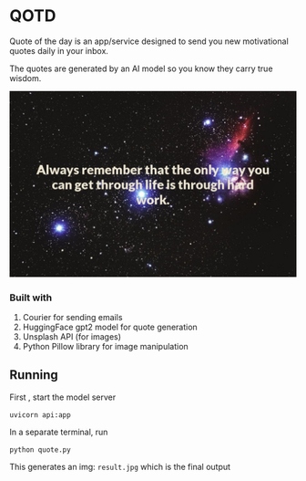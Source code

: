 # QOTD

Quote of the day is an app/service designed to send you new motivational quotes daily in your inbox.

The quotes are generated by an AI model so you know they carry true wisdom.

![img](samples/stars.jpg)

### Built with

1. Courier for sending emails
2. HuggingFace gpt2 model for quote generation
3. Unsplash API (for images)
4. Python Pillow library for image manipulation

## Running

First , start the model server

```
uvicorn api:app
```

In a separate terminal, run

```
python quote.py
```

This generates an img: `result.jpg` which is the final output
